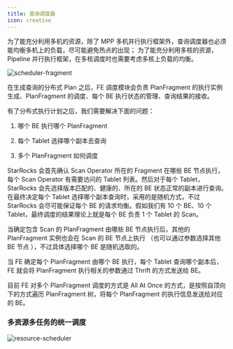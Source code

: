 ```yaml
---
title: 查询调度器
icon: creative
---
```


为了能充分利用多机的资源，除了 MPP 多机并行执行框架外，查询调度器也必须能均衡多机上的负载，尽可能避免热点的出现；
为了能充分利用多核的资源，Pipeline 并行执行框架，在多核调度时也需要考虑多核上负载的均衡。


![scheduler-fragment](/scheduler-fragment.png)

在生成查询的分布式 Plan 之后，FE 调度模块会负责 PlanFragment 的执行实例生成、PlanFragment 的调度、每个 BE 执行状态的管理、查询结果的接收。

有了分布式执行计划之后，我们需要解决下面的问题：

1. 哪个 BE 执行哪个 PlanFragment

2. 每个 Tablet 选择哪个副本去查询

3. 多个 PlanFragment 如何调度

StarRocks 会首先确认 Scan Operator 所在的 Fragment 在哪些 BE 节点执行，每个 Scan Operator 有需要访问的 Tablet 列表。然后对于每个 Tablet，StarRocks 会先选择版本匹配的、健康的、所在的 BE 状态正常的副本进行查询。在最终决定每个 Tablet 选择哪个副本查询时，采用的是随机方式，不过 StarRocks 会尽可能保证每个 BE 的请求均衡。假如我们有 10 个 BE、10 个 Tablet，最终调度的结果理论上就是每个 BE 负责 1 个 Tablet 的 Scan。

当确定包含 Scan 的 PlanFragment 由哪些 BE 节点执行后，其他的 PlanFragment 实例也会在 Scan 的 BE 节点上执行 （也可以通过参数选择其他 BE 节点 ），不过具体选择哪个 BE 是随机选取的。

当 FE 确定每个 PlanFragment 由哪个 BE 执行，每个 Tablet 查询哪个副本后，FE 就会将 PlanFragment 执行相关的参数通过 Thrift 的方式发送给 BE。

目前 FE 对多个 PlanFragment 调度的方式是 All At Once 的方式，是按照自顶向下的方式遍历 PlanFragment 树，将每个 PlanFragment 的执行信息发送给对应的 BE。

### 多资源多任务的统一调度

![resource-scheduler](/resource-scheduler.png)
